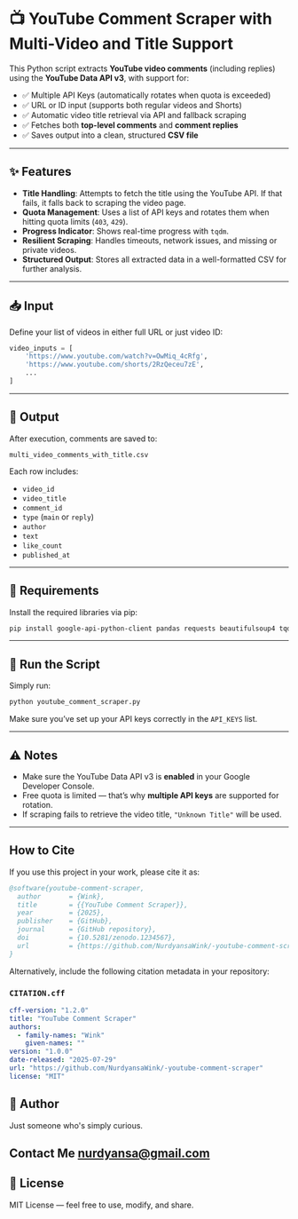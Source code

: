 # 📺 YouTube Comment Scraper with Multi-Video and Title Support

This Python script extracts **YouTube video comments** (including replies) using the **YouTube Data API v3**, with support for:

- ✅ Multiple API Keys (automatically rotates when quota is exceeded)
- ✅ URL or ID input (supports both regular videos and Shorts)
- ✅ Automatic video title retrieval via API and fallback scraping
- ✅ Fetches both **top-level comments** and **comment replies**
- ✅ Saves output into a clean, structured **CSV file**

---

## ✨ Features

- **Title Handling**: Attempts to fetch the title using the YouTube API. If that fails, it falls back to scraping the video page.
- **Quota Management**: Uses a list of API keys and rotates them when hitting quota limits (`403`, `429`).
- **Progress Indicator**: Shows real-time progress with `tqdm`.
- **Resilient Scraping**: Handles timeouts, network issues, and missing or private videos.
- **Structured Output**: Stores all extracted data in a well-formatted CSV for further analysis.

---

## 📥 Input

Define your list of videos in either full URL or just video ID:

```python
video_inputs = [
    'https://www.youtube.com/watch?v=OwMiq_4cRfg',
    'https://www.youtube.com/shorts/2RzQeceu7zE',
    ...
]
```

---

## 🧾 Output

After execution, comments are saved to:

```
multi_video_comments_with_title.csv
```

Each row includes:

- `video_id`
- `video_title`
- `comment_id`
- `type` (`main` or `reply`)
- `author`
- `text`
- `like_count`
- `published_at`

---

## 🔧 Requirements

Install the required libraries via pip:

```bash
pip install google-api-python-client pandas requests beautifulsoup4 tqdm
```

---

## 🚀 Run the Script

Simply run:

```bash
python youtube_comment_scraper.py
```

Make sure you’ve set up your API keys correctly in the `API_KEYS` list.

---

## ⚠️ Notes

- Make sure the YouTube Data API v3 is **enabled** in your Google Developer Console.
- Free quota is limited — that’s why **multiple API keys** are supported for rotation.
- If scraping fails to retrieve the video title, `"Unknown Title"` will be used.

---

## How to Cite

If you use this project in your work, please cite it as:

```bibtex
@software{youtube-comment-scraper,
  author       = {Wink},
  title        = {{YouTube Comment Scraper}},
  year         = {2025},
  publisher    = {GitHub},
  journal      = {GitHub repository},
  doi          = {10.5281/zenodo.1234567},
  url          = {https://github.com/NurdyansaWink/-youtube-comment-scraper}
}
```

Alternatively, include the following citation metadata in your repository:

### `CITATION.cff`

```yaml
cff-version: "1.2.0"
title: "YouTube Comment Scraper"
authors:
  - family-names: "Wink"
    given-names: ""
version: "1.0.0"
date-released: "2025-07-29"
url: "https://github.com/NurdyansaWink/-youtube-comment-scraper"
license: "MIT"
```

## 👤 Author
Just someone who's simply curious.

Contact Me 
nurdyansa@gmail.com
---

## 📄 License

MIT License — feel free to use, modify, and share.
